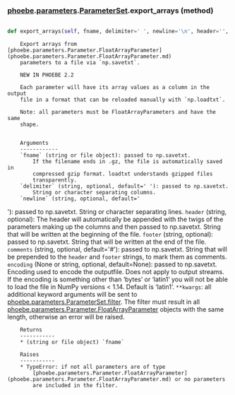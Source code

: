 ### [phoebe](phoebe.md).[parameters](phoebe.parameters.md).[ParameterSet](phoebe.parameters.ParameterSet.md).export_arrays (method)


```py

def export_arrays(self, fname, delimiter=' ', newline='\n', header='', footer='', comments='# ', encoding=None, **kwargs)

```



        Export arrays from [phoebe.parameters.Parameter.FloatArrayParameter](phoebe.parameters.Parameter.FloatArrayParameter.md)
        parameters to a file via `np.savetxt`.

        NEW IN PHOEBE 2.2

        Each parameter will have its array values as a column in the output
        file in a format that can be reloaded manually with `np.loadtxt`.

        Note: all parameters must be FloatArrayParameters and have the same
        shape.


        Arguments
        ------------
        `fname` (string or file object): passed to np.savetxt.
            If the filename ends in .gz, the file is automatically saved in
            compressed gzip format. loadtxt understands gzipped files
            transparently.
        `delimiter` (string, optional, default=' '): passed to np.savetxt.
            String or character separating columns.
        `newline` (string, optional, default='
'): passed to np.savetxt.
            String or character separating lines.
        `header` (string, optional): The header will automatically be appended
            with the twigs of the parameters making up the columns and then
            passed to np.savetxt.
            String that will be written at the beginning of the file.
        `footer` (string, optional): passed to np.savetxt.
            String that will be written at the end of the file.
        `comments` (string, optional, default='#'): passed to np.savetxt.
            String that will be prepended to the `header` and `footer` strings,
            to mark them as comments.
        `encoding` (None or string, optional, default=None): passed to np.savetxt.
            Encoding used to encode the outputfile. Does not apply to output
            streams. If the encoding is something other than ‘bytes’ or ‘latin1’
            you will not be able to load the file in NumPy versions &lt; 1.14.
            Default is ‘latin1’.
        `**kwargs`: all additional keyword arguments will be sent to
            [phoebe.parameters.ParameterSet.filter](phoebe.parameters.ParameterSet.filter.md).  The filter must result
            in all [phoebe.parameters.Parameter.FloatArrayParameter](phoebe.parameters.Parameter.FloatArrayParameter.md) objects
            with the same length, otherwise an error will be raised.


        Returns
        -----------
        * (string or file object) `fname`

        Raises
        -----------
        * TypeError: if not all parameters are of type
            [phoebe.parameters.Parameter.FloatArrayParameter](phoebe.parameters.Parameter.FloatArrayParameter.md) or no parameters
            are included in the filter.
        

